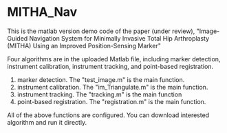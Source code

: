 # MITHA_Nav
This is the matlab version demo code of the paper (under review), "Image-Guided Navigation System for Minimally Invasive Total Hip Arthroplasty (MITHA) Using an Improved Position-Sensing Marker"

Four algorithms are in the uploaded Matlab file, including marker detection, instrument calibration,  instrument tracking, and point-based registration.

 1. marker detection. The "test_image.m" is the main function.
 2. instrument calibration. The "im_Triangulate.m" is the main function.
 3. instrument tracking. The "tracking.m" is the main function
 4. point-based registration. The "registration.m" is the main function.
 
All of the above functions are configured. You can download interested algorithm and run it directly.
